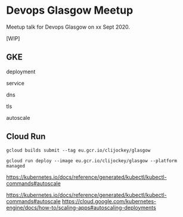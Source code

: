 # Devops Glasgow Meetup

Meetup talk for Devops Glasgow on xx Sept 2020.

[WIP]

## GKE

deployment

service

dns

tls

autoscale

## Cloud Run

`gcloud builds submit --tag eu.gcr.io/clijockey/glasgow`


` gcloud run deploy --image eu.gcr.io/clijockey/glasgow --platform managed `





https://kubernetes.io/docs/reference/generated/kubectl/kubectl-commands#autoscale

https://kubernetes.io/docs/reference/generated/kubectl/kubectl-commands#autoscale
https://cloud.google.com/kubernetes-engine/docs/how-to/scaling-apps#autoscaling-deployments
